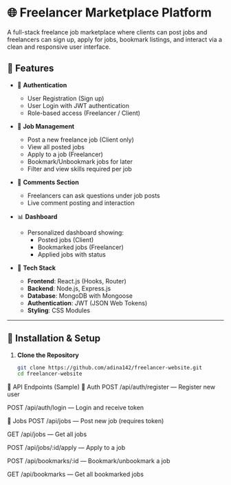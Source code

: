 # 🌐 Freelancer Marketplace Platform

A full-stack freelance job marketplace where clients can post jobs and freelancers can sign up, apply for jobs, bookmark listings, and interact via a clean and responsive user interface.

## 🚀 Features

- 🔐 **Authentication**
  - User Registration (Sign up)
  - User Login with JWT authentication
  - Role-based access (Freelancer / Client)

- 📄 **Job Management**
  - Post a new freelance job (Client only)
  - View all posted jobs
  - Apply to a job (Freelancer)
  - Bookmark/Unbookmark jobs for later
  - Filter and view skills required per job

- 💬 **Comments Section**
  - Freelancers can ask questions under job posts
  - Live comment posting and interaction

- 📊 **Dashboard**
  - Personalized dashboard showing:
    - Posted jobs (Client)
    - Bookmarked jobs (Freelancer)
    - Applied jobs with status

- 🧠 **Tech Stack**
  - **Frontend**: React.js (Hooks, Router)
  - **Backend**: Node.js, Express.js
  - **Database**: MongoDB with Mongoose
  - **Authentication**: JWT (JSON Web Tokens)
  - **Styling**: CSS Modules

---

## 🔧 Installation & Setup

1. **Clone the Repository**
   ```bash
   git clone https://github.com/adina142/freelancer-website.git
   cd freelancer-website

📮 API Endpoints (Sample)
🔑 Auth
POST /api/auth/register — Register new user

POST /api/auth/login — Login and receive token

💼 Jobs
POST /api/jobs — Post new job (requires token)

GET /api/jobs — Get all jobs

POST /api/jobs/:id/apply — Apply to a job

POST /api/bookmarks/:id — Bookmark/unbookmark a job

GET /api/bookmarks — Get all bookmarked jobs
